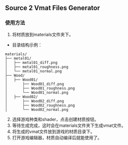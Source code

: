 ## Source 2 Vmat Files Generator
### 使用方法
1. 将材质放到materials文件夹下。
- 目录结构示例：
```
materials/
├── metal01/
│   ├── metal01_diff.png
│   ├── metal01_roughness.png
│   └── metal01_normal.png
├── Wood/
│   ├── Wood01/
│       ├── Wood01_diff.png
│       ├── Wood01_roughness.png
│       └── Wood01_normal.png
│   ├── Wood02/
│       ├── Wood02_diff.png
│       ├── Wood02_roughness.png
│       └── Wood02_normal.png
```
2. 选择游戏种类和shader，点击创建材质按钮。
3. 等待生成完成，这时会在materials文件夹下生成vmat文件。
4. 将生成的vmat文件放到游戏的材质目录下。
5. 打开游戏编辑器，材质自动编译后就能使用了。